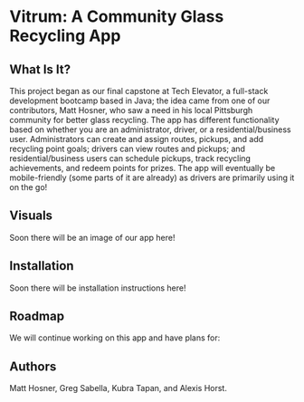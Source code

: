 # Vitrum: A Community Glass Recycling App

## What Is It?
This project began as our final capstone at Tech Elevator, a full-stack development bootcamp based in Java; the idea came from one of our contributors, Matt Hosner, who saw a need in his local Pittsburgh community for better glass recycling. The app has different functionality based on whether you are an administrator, driver, or a residential/business user. Administrators can create and assign routes, pickups, and add recycling point goals; drivers can view routes and pickups; and residential/business users can schedule pickups, track recycling achievements, and redeem points for prizes. The app will eventually be mobile-friendly (some parts of it are already) as drivers are primarily using it on the go! 

## Visuals
Soon there will be an image of our app here! 

## Installation
Soon there will be installation instructions here! 

## Roadmap
We will continue working on this app and have plans for: 

## Authors 
Matt Hosner, Greg Sabella, Kubra Tapan, and Alexis Horst.
